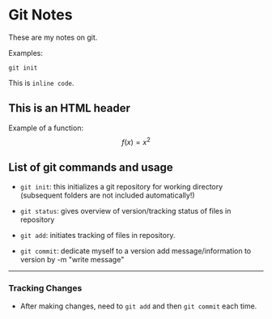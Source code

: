 # Git Notes

These are my notes on git.

Examples:
```
git init
```

This is `inline code`.

<h2>This is an HTML header </h2>

Example of a function:
$$f(x) = x^2$$


<h2>List of git commands and usage</h2>

* `git init`: this initializes a git repository for working directory (subsequent folders are not included automatically!)

* `git status`: gives overview of version/tracking status of files in repository

* `git add`: initiates tracking of files in repository.

* `git commit`: dedicate myself to a version
                add message/information to version by -m "write message"


---

### Tracking Changes
* After making changes, need to `git add` and then `git commit` each time.
















